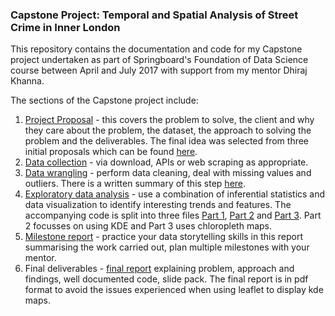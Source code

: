 ### Capstone Project: Temporal and Spatial Analysis of Street Crime in Inner London

This repository contains the documentation and code for my Capstone project undertaken as part of Springboard's Foundation of Data Science course between April and July 2017 with support from my mentor Dhiraj Khanna.

The sections of the Capstone project include:
1. [Project Proposal](Capstone_project_proposal.md) - this covers the problem to solve, the client and why they care about the problem, the dataset, the approach to solving the problem and the deliverables. The final idea was selected from three initial proposals which can be found [here](Capstone_project_ideas.md).
2. [Data collection](Data_Acquisition.R) - via download, APIs or web scraping as appropriate.
3. [Data wrangling](Data_Wrangling.R) - perform data cleaning, deal with missing values and outliers. There is a written summary of this step [here](Data_wrangling.md).
4. [Exploratory data analysis](Exploratory_Data_Analysis.md) - use a combination of inferential statistics and data visualization to identify interesting trends and features. The accompanying code is split into three files [Part 1](Analysis_1.R), [Part 2](Analysis_2.R) and [Part 3](Analysis_3.R). Part 2 focusses on using KDE and Part 3 uses chloropleth maps.
5. [Milestone report](Milestone_Report.md) - practice your data storytelling skills in this report summarising the work carried out, plan multiple milestones with your mentor.
6. Final deliverables - [final report](Final_Report/Capstone_Final.pdf) explaining problem, approach and findings, well documented code, slide pack. The final report is in pdf format to avoid the issues experienced when using leaflet to display kde maps.
